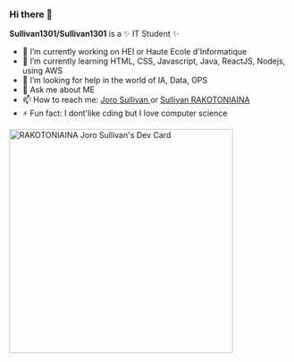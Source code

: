 ### Hi there 👋

**Sullivan1301/Sullivan1301** is a ✨ IT Student ✨

- 🔭 I’m currently working on HEI or Haute Ecole d'Informatique
- 🌱 I’m currently learning HTML, CSS, Javascript, Java, ReactJS, Nodejs, using AWS
- 🤔 I’m looking for help in the world of IA, Data, OPS
- 💬 Ask me about ME
- 📫 How to reach me: <a href="www.linkedin.com/in/joro-sullivan-99b183249"> Joro Sullivan </a> or <a href=" https://www.facebook.com/joro.sullivan" > Sullivan RAKOTONIAINA </a>
- ⚡ Fun fact: I dont'like cding but I love computer science 

<a href="https://app.daily.dev/Sullivan"><img src="https://api.daily.dev/devcards/54046424e84e4104a54a5d407a19995a.png?r=glg" width="400" alt="RAKOTONIAINA Joro Sullivan's Dev Card"/></a>
